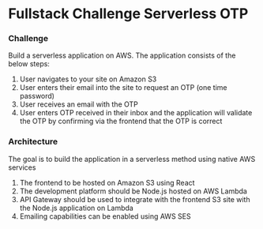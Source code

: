 # Fullstack Challenge Serverless OTP

### Challenge

Build a serverless application on AWS. The application consists of the below steps:

 1. User navigates to your site on Amazon S3
 2. User enters their email into the site to request an OTP (one time password)
 3. User receives an email with the OTP
 4. User enters OTP received in their inbox and the application will validate the OTP by confirming via the frontend that the OTP is correct

### Architecture

The goal is to build the application in a serverless method using native AWS services

1. The frontend to be hosted on Amazon S3 using React
2. The development platform should be Node.js hosted on AWS Lambda
3. API Gateway should be used to integrate with the frontend S3 site with the Node.js application on Lambda
4. Emailing capabilities can be enabled using AWS SES
